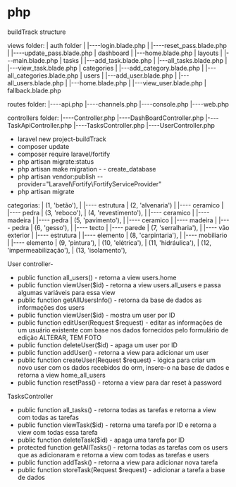 # php

buildTrack structure

views folder:
|  auth folder
|      |----login.blade.php
|      |----reset_pass.blade.php
|      |----update_pass.blade.php
|  dashboard
|      |---home.blade.php
|  layouts
|      |---main.blade.php
|  tasks
|      |---add_task.blade.php
|      |---all_tasks.blade.php
|      |---view_task.blade.php
|  categories
|      |---add_category.blade.php
|      |---all_categories.blade.php
|  users
|      |---add_user.blade.php
|      |---all_users.blade.php
|      |---home.blade.php
|      |---view_user.blade.php
|  fallback.blade.php

routes folder:
|----api.php
|----channels.php
|----console.php
|----web.php

controllers folder:
|----Controller.php
|----DashBoardController.php
|----TaskApiController.php
|----TasksController.php
|----UserController.php

- laravel new project-buildTrack
- composer update
- composer require laravel/fortify
- php artisan migrate:status
- php artisan make migration - - create_database
- php artisan vendor:publish --provider="Laravel\Fortify\FortifyServiceProvider"
- php artisan migrate

categorias:
|  (1, 'betão'),
|      |---- estrutura
|  (2, 'alvenaria')
|      |---- ceramico
|      |---- pedra
|  (3, 'reboco'),
|  (4, 'revestimento'),
|      |---- ceramico
|      |---- madeira
|      |---- pedra
|  (5, 'pavimento'),
|      |---- ceramico
|      |---- madeira
|      |---- pedra
|  (6, 'gesso'),
|      |---- tecto
|      |---- parede
|  (7, 'serralharia'),
|      |---- vão exterior
|      |---- estrutura
|      |---- elemento
|  (8, 'carpintaria'),
|      |---- mobiliario
|      |---- elemento
|  (9, 'pintura'),
|  (10, 'elétrica'),
|  (11, 'hidráulica'),
|  (12, 'impermeabilização'),
|  (13, 'isolamento'),




User controller-
- public function all_users() - retorna a view users.home
- public function viewUser($id) - retorna a view users.all_users e passa algumas variáveis para essa view
- public function getAllUsersInfo() - retorna da base de dados as informações dos users
- public function viewUser($id) - mostra um user por ID
- public function editUser(Request $request) - editar as informações de um usuário existente com base nos dados fornecidos pelo formulário de edição ALTERAR, TEM FOTO
- public function deleteUser($id) - apaga um user por ID
- public function addUser() - retorna a view para adicionar um user
- public function createUser(Request $request) - lógica para criar um novo user com os dados recebidos do orm, insere-o na base de dados e retorna a view home_all_users
- public function resetPass() - retorna a view para dar reset à password

TasksController
-  public function all_tasks() - retorna todas as tarefas e retorna a view com todas as tarefas
-  public function viewTask($id) - retorna uma tarefa por ID e retorna a view com todas essa tarefa
-  public function deleteTask($id) - apaga uma tarefa por ID
- protected function getAllTasks() - retorna todas as tarefas com os users que as adicionaram e retorna a view com todas as tarefas e users
- public function addTask() - retorna a view para adicionar nova tarefa
- public function storeTask(Request $request) - adicionar a tarefa a base de dados

 










 


